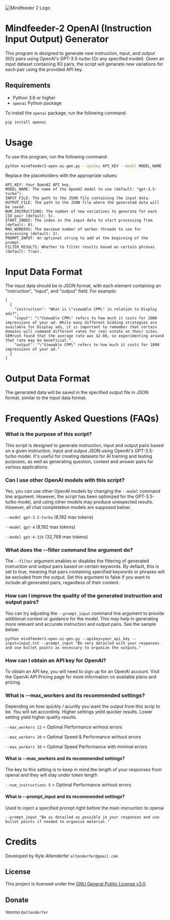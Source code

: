 ![Mindfeeder 2 Logo](https://mindfeederllc.com/mindfeeder2.png)

# Mindfeeder-2 OpenAI (Instruction Input Output) Generator

This program is designed to generate new instruction, input, and output (IIO) pairs using OpenAI's GPT-3.5-turbo (Or any specified model). Given an input dataset containing IIO pairs, the script will generate new variations for each pair using the provided API key.

## Requirements

- Python 3.6 or higher
- `openai` Python package

To install the `openai` package, run the following command:

```bash
pip install openai
```

# Usage

To use this program, run the following command:

```bash
python mindfeeder2-open-ai-gen.py --apikey API_KEY --model MODEL_NAME --input INPUT_FILE --output OUTPUT_FILE --num_instructions NUM_INSTRUCTIONS --start_index START_INDEX --max_workers MAX_WORKERS --prompt_input PROMPT_INPUT --filter FILTER_RESULTS
```

Replace the placeholders with the appropriate values:
```
API_KEY: Your OpenAI API key.
MODEL_NAME: The name of the OpenAI model to use (default: "gpt-3.5-turbo").
INPUT_FILE: The path to the JSON file containing the input data.
OUTPUT_FILE: The path to the JSON file where the generated data will be saved.
NUM_INSTRUCTIONS: The number of new variations to generate for each IIO pair (default: 5).
START_INDEX: The index in the input data to start processing from (default: 0).
MAX_WORKERS: The maximum number of worker threads to use for processing (default: 3).
PROMPT_INPUT: An optional string to add at the beginning of the prompt.
FILTER_RESULTS: Whether to filter results based on certain phrases (default: True).
```

# Input Data Format

The input data should be in JSON format, with each element containing an "instruction", "input", and "output" field. For example:

```
[
  {
    "instruction": "What is \"viewable CPM\" in relation to Display ads?",
    "input": "\"Viewable CPM\" refers to how much it costs for 1000 impressions of your ad. While many different bidding strategies are available for Display ads, it is important to remember that certain domains will command different rates for real estate on their sites. SEMrush found that the average rate was $2.80, so experimenting around that rate may be beneficial.",
    "output": "\"Viewable CPM\" refers to how much it costs for 1000 impressions of your ad."
  }
]
```

# Output Data Format

The generated data will be saved in the specified output file in JSON format, similar to the input data format.

# Frequently Asked Questions (FAQs)

### What is the purpose of this script?

This script is designed to generate instruction, input and output pairs based on a given instruction, input and output JSON using OpenAI's GPT-3.5-turbo model. It's useful for creating datasets for AI training and testing purposes, as well as generating question, context and answer pairs for various applications.

### Can I use other OpenAI models with this script?

Yes, you can use other OpenAI models by changing the ```--model``` command line argument. However, the script has been optimized for the GPT-3.5-turbo model, and using other models may produce unexpected results. However, all chat completetion models are supposed below:


```--model gpt-3.5-turbo``` (8,192 max tokens)

```--model gpt-4``` (8,192 max tokens)

```--model gpt-4-32k``` (32,768 max tokens)


### What does the --filter command line argument do?

The ```--filter``` argument enables or disables the filtering of generated instruction and output pairs based on certain keywords. By default, this is set to true, meaning that pairs containing specified keywords or phrases will be excluded from the output. Set this argument to false if you want to include all generated pairs, regardless of their content.


### How can I improve the quality of the generated instruction and output pairs?

You can try adjusting the ```--prompt_input``` command line argument to provide additional context or guidance for the model. This may help in generating more relevant and accurate instruction and output pairs. See the sample below:

```
python mindfeeder2-open-ai-gen.py --apikey=your_api_key --input=input.txt --prompt_input "Be very detailed with your responses and use bullet points as necessary to organize the outputs."
```

### How can I obtain an API key for OpenAI?

To obtain an API key, you will need to sign up for an OpenAI account. Visit the OpenAI API Pricing page for more information on available plans and pricing.


### What is --max_workers and its recommended settings?

Depending on how quickly / acuritly you want the output from this scrip to be. You will set accordinly. Higher settings yeild quicker results. Lower setting yield higher quality results.

```--max_workers 12``` = Optimal Performance wirhout errors

```--max_workers 20``` = Optimal Speed & Performance wirhout errors

```--max_workers 30``` = Optimal Speed Performance with minimal errors

#### What is --max_workers and its recommended settings?

The key to this setting is to keep in mind the length of your responses from openai and they will stay under token length

```--num_instructions 5``` = Optimal Performance wirhout errors

#### What is --prompt_input and its recommended settings?

Used to inject a specified prompt right before the main insrruction to openai

```--prompt_input "Be as detailed as possible in your responses and use bullet points if needed to organize material."```


# Credits
Developed by Kyle Altenderfer ```altenderfer@gmail.com```



## License

This project is licensed under the [GNU General Public License v3.0](LICENSE).

## Donate

Venmo ```@altenderfer```
